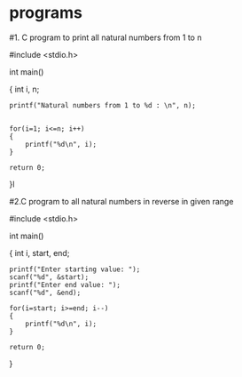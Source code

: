# programs 

#1. C program to print all natural numbers from 1 to n
 

#include <stdio.h>

int main()

{
    int i, n;

    printf("Natural numbers from 1 to %d : \n", n);

   
    for(i=1; i<=n; i++)
    {
        printf("%d\n", i);
    }

    return 0;
}l



#2.C program to all natural numbers in reverse in given range

#include <stdio.h>

int main()

{
    int i, start, end;

    printf("Enter starting value: ");
    scanf("%d", &start);
    printf("Enter end value: ");
    scanf("%d", &end);

    for(i=start; i>=end; i--)
    {
        printf("%d\n", i);
    }

    return 0;
}
